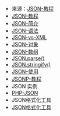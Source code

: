 - 来源：[JSON-教程](https://www.runoob.com/json/json-tutorial.html)
- [JSON-教程](https://www.runoob.com/json/json-tutorial.html)
- [JSON-简介](https://www.runoob.com/json/json-intro.html)
- [JSON-语法](https://www.runoob.com/json/json-syntax.html)
- [JSON-vs-XML](https://www.runoob.com/json/json-vs-xml.html)
- [JSON-对象](https://www.runoob.com/json/js-json-objects.html)
- [JSON-数组](https://www.runoob.com/json/js-json-arrays.html)
- [JSON.parse()](https://www.runoob.com/json/json-parse.html)
- [JSON.stringify()](https://www.runoob.com/json/json-stringify.html)
- [JSON-使用](https://www.runoob.com/json/json-eval.html)
- [JSONP-教程](https://www.runoob.com/json/json-jsonp.html)
- JSON 实例
- [PHP-JSON](https://www.runoob.com/php/php-json.html)
- JSON格式化工具
- [JSON格式化工具](https://www.runoob.comhttp://c.runoob.com/front-end/53)
